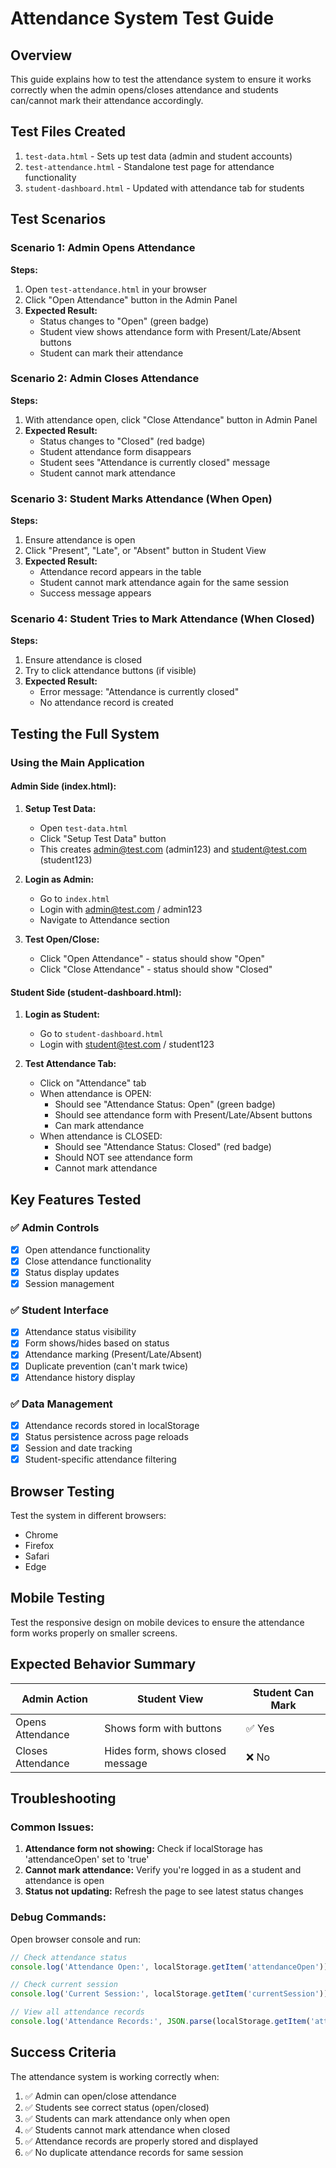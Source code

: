 # Attendance System Test Guide

## Overview
This guide explains how to test the attendance system to ensure it works correctly when the admin opens/closes attendance and students can/cannot mark their attendance accordingly.

## Test Files Created
1. `test-data.html` - Sets up test data (admin and student accounts)
2. `test-attendance.html` - Standalone test page for attendance functionality
3. `student-dashboard.html` - Updated with attendance tab for students

## Test Scenarios

### Scenario 1: Admin Opens Attendance
**Steps:**
1. Open `test-attendance.html` in your browser
2. Click "Open Attendance" button in the Admin Panel
3. **Expected Result:** 
   - Status changes to "Open" (green badge)
   - Student view shows attendance form with Present/Late/Absent buttons
   - Student can mark their attendance

### Scenario 2: Admin Closes Attendance
**Steps:**
1. With attendance open, click "Close Attendance" button in Admin Panel
2. **Expected Result:**
   - Status changes to "Closed" (red badge)
   - Student attendance form disappears
   - Student sees "Attendance is currently closed" message
   - Student cannot mark attendance

### Scenario 3: Student Marks Attendance (When Open)
**Steps:**
1. Ensure attendance is open
2. Click "Present", "Late", or "Absent" button in Student View
3. **Expected Result:**
   - Attendance record appears in the table
   - Student cannot mark attendance again for the same session
   - Success message appears

### Scenario 4: Student Tries to Mark Attendance (When Closed)
**Steps:**
1. Ensure attendance is closed
2. Try to click attendance buttons (if visible)
3. **Expected Result:**
   - Error message: "Attendance is currently closed"
   - No attendance record is created

## Testing the Full System

### Using the Main Application

#### Admin Side (index.html):
1. **Setup Test Data:**
   - Open `test-data.html`
   - Click "Setup Test Data" button
   - This creates admin@test.com (admin123) and student@test.com (student123)

2. **Login as Admin:**
   - Go to `index.html`
   - Login with admin@test.com / admin123
   - Navigate to Attendance section

3. **Test Open/Close:**
   - Click "Open Attendance" - status should show "Open"
   - Click "Close Attendance" - status should show "Closed"

#### Student Side (student-dashboard.html):
1. **Login as Student:**
   - Go to `student-dashboard.html`
   - Login with student@test.com / student123

2. **Test Attendance Tab:**
   - Click on "Attendance" tab
   - When attendance is OPEN:
     - Should see "Attendance Status: Open" (green badge)
     - Should see attendance form with Present/Late/Absent buttons
     - Can mark attendance
   - When attendance is CLOSED:
     - Should see "Attendance Status: Closed" (red badge)
     - Should NOT see attendance form
     - Cannot mark attendance

## Key Features Tested

### ✅ Admin Controls
- [x] Open attendance functionality
- [x] Close attendance functionality
- [x] Status display updates
- [x] Session management

### ✅ Student Interface
- [x] Attendance status visibility
- [x] Form shows/hides based on status
- [x] Attendance marking (Present/Late/Absent)
- [x] Duplicate prevention (can't mark twice)
- [x] Attendance history display

### ✅ Data Management
- [x] Attendance records stored in localStorage
- [x] Status persistence across page reloads
- [x] Session and date tracking
- [x] Student-specific attendance filtering

## Browser Testing
Test the system in different browsers:
- Chrome
- Firefox
- Safari
- Edge

## Mobile Testing
Test the responsive design on mobile devices to ensure the attendance form works properly on smaller screens.

## Expected Behavior Summary

| Admin Action | Student View | Student Can Mark |
|--------------|--------------|------------------|
| Opens Attendance | Shows form with buttons | ✅ Yes |
| Closes Attendance | Hides form, shows closed message | ❌ No |

## Troubleshooting

### Common Issues:
1. **Attendance form not showing:** Check if localStorage has 'attendanceOpen' set to 'true'
2. **Cannot mark attendance:** Verify you're logged in as a student and attendance is open
3. **Status not updating:** Refresh the page to see latest status changes

### Debug Commands:
Open browser console and run:
```javascript
// Check attendance status
console.log('Attendance Open:', localStorage.getItem('attendanceOpen'));

// Check current session
console.log('Current Session:', localStorage.getItem('currentSession'));

// View all attendance records
console.log('Attendance Records:', JSON.parse(localStorage.getItem('attendance') || '[]'));
```

## Success Criteria
The attendance system is working correctly when:
1. ✅ Admin can open/close attendance
2. ✅ Students see correct status (open/closed)
3. ✅ Students can mark attendance only when open
4. ✅ Students cannot mark attendance when closed
5. ✅ Attendance records are properly stored and displayed
6. ✅ No duplicate attendance records for same session 